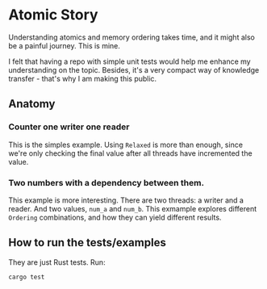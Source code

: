 # Atomic Story

Understanding atomics and memory ordering takes time, and it might also be a painful
journey. This is mine.

I felt that having a repo with simple unit tests would help me enhance my understanding on the topic. 
Besides, it's a very compact way of knowledge transfer - that's why I am making this public.

## Anatomy

### Counter one writer one reader
This is the simples example. Using `Relaxed` is more than enough, since we're only checking the
final value after all threads have incremented the value.

### Two numbers with a dependency between them.
This example is more interesting. There are two threads: a writer and a reader. And two values,
`num_a` and `num_b`. This exmample explores different `Ordering` combinations, and how they
can yield different results.

## How to run the tests/examples
They are just Rust tests. Run:
```sh
cargo test
```
